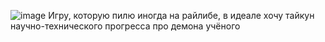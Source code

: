 ![image](https://user-images.githubusercontent.com/118122990/233672726-5309c341-ae92-4f2c-889d-42eed1be5f4d.png)
Игру, которую пилю иногда на райлибе, в идеале хочу тайкун научно-технического прогресса про демона учёного
